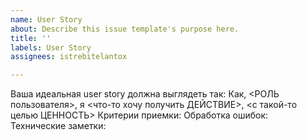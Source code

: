 ```yaml
---
name: User Story
about: Describe this issue template's purpose here.
title: ''
labels: User Story
assignees: istrebitelantox

---
```


Ваша идеальная user story должна выглядеть так:
Как, <РОЛЬ пользователя>, я <что-то хочу получить ДЕЙСТВИЕ>, <с
такой-то целью ЦЕННОСТЬ>
Критерии приемки:
Обработка ошибок:
Технические заметки:

